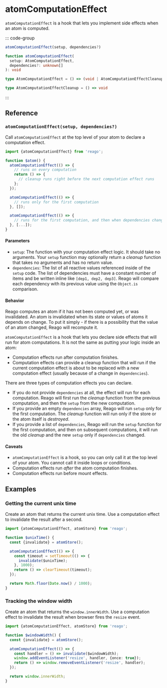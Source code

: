 # atomComputationEffect

`atomComputationEffect` is a hook that lets you implement side effects when an atom is computed.

::: code-group
```ts [Syntax]
atomComputationEffect(setup, dependencies?)
```

```ts [Types]
function atomComputationEffect(
  setup: AtomComputationEffect,
  dependencies?: unknown[]
): void

type AtomComputationEffect = () => (void | AtomComputationEffectCleanup)

type AtomComputationEffectCleanup = () => void
```
:::


## Reference

### `atomComputationEffect(setup, dependencies?)`

Call `atomComputationEffect` at the top level of your atom to declare a computation effect.

```ts
import {atomComputationEffect} from 'reago';

function $atom() {
  atomComputationEffect(() => {
    // runs on every computation
    return () => {
      // cleanup runs right before the next computation effect runs
    };
  });

  atomComputationEffect(() => {
    // runs only for the first computation
  }, []);

  atomComputationEffect(() => {
    // runs for the first computation, and then when dependencies change
  }, [...]);
}
```

#### Parameters

* `setup`: The function with your computation effect logic. It should take no arguments. Your `setup` function
  may optionally return a _cleanup_ function that takes no arguments and has no return value.
* `dependencies`: The list of all reactive values referenced inside of the `setup` code.
  The list of dependencies must have a constant number of items and be written inline like `[dep1, dep2, dep3]`.
  Reago will compare each dependency with its previous value using the `Object.is` comparison.

#### Behavior

Reago computes an atom if it has not been computed yet, or was invalidated. An atom is invalidated
when its state or values of atoms it depends on change. To put it simply - if there is a possibility that
the value of an atom changed, Reago will recompute it.

`atomComputationEffect` is a hook that lets you declare side effects that will run for atom computations.
It is not the same as putting your logic inside an atom:
* Computation effects run after computation finishes.
* Computation effects can provide a cleanup function that will run if the current computation effect
  is about to be replaced with a new computation effect (usually because of a change in `dependencies`).

There are three types of computation effects you can declare.
* If you do not provide `dependencies` at all, the effect will run for each computation. Reago will first
  run the _cleanup_ function from the previous computation, and then the `setup` from the new computation.
* If you provide an empty `dependencies` array, Reago will run `setup` only for the first computation. The
  _cleanup_ function will run only if the store or the atom itself is _destroyed_.
* If you provide a list of `dependencies`, Reago will run the `setup` function for the first computation,
  and then on subsequent computations, it will run the old _cleanup_ and the new `setup` only if `dependencies`
  changed.

#### Caveats
* `atomComputationEffect` is a hook, so you can only call it at the top level of your atom. You cannot call it
  inside loops or conditions.
* Computation effects run _after_ the atom computation finishes.
* Computation effects run before mount effects.


## Examples

### Getting the current unix time

Create an atom that returns the current unix time. Use a computation effect to invalidate
the result after a second.

```ts
import {atomComputationEffect, atomStore} from 'reago';

function $unixTime() {
  const {invalidate} = atomStore();

  atomComputationEffect(() => {
    const timeout = setTimeout(() => {
      invalidate($unixTime);
    }, 1000);
    return () => clearTimeout(timeout);
  });

  return Math.floor(Date.now() / 1000);
}
```

### Tracking the window width

Create an atom that returns the `window.innerWidth`. Use a computation effect to invalidate the
result when browser fires the `resize` event.

```ts
import {atomComputationEffect, atomStore} from 'reago';

function $windowWidth() {
  const {invalidate} = atomStore();

  atomComputationEffect(() => {
    const handler = () => invalidate($windowWidth);
    window.addEventListener('resize', handler, {once: true});
    return () => window.removeEventListener('resize', handler);
  });

  return window.innerWidth;
}
```
